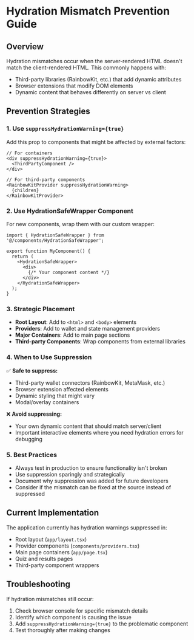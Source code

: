 # Hydration Mismatch Prevention Guide

## Overview
Hydration mismatches occur when the server-rendered HTML doesn't match the client-rendered HTML. This commonly happens with:
- Third-party libraries (RainbowKit, etc.) that add dynamic attributes
- Browser extensions that modify DOM elements
- Dynamic content that behaves differently on server vs client

## Prevention Strategies

### 1. Use `suppressHydrationWarning={true}`
Add this prop to components that might be affected by external factors:

```tsx
// For containers
<div suppressHydrationWarning={true}>
  <ThirdPartyComponent />
</div>

// For third-party components
<RainbowKitProvider suppressHydrationWarning>
  {children}
</RainbowKitProvider>
```

### 2. Use HydrationSafeWrapper Component
For new components, wrap them with our custom wrapper:

```tsx
import { HydrationSafeWrapper } from '@/components/HydrationSafeWrapper';

export function MyComponent() {
  return (
    <HydrationSafeWrapper>
      <div>
        {/* Your component content */}
      </div>
    </HydrationSafeWrapper>
  );
}
```

### 3. Strategic Placement
- **Root Layout**: Add to `<html>` and `<body>` elements
- **Providers**: Add to wallet and state management providers
- **Major Containers**: Add to main page sections
- **Third-party Components**: Wrap components from external libraries

### 4. When to Use Suppression
✅ **Safe to suppress:**
- Third-party wallet connectors (RainbowKit, MetaMask, etc.)
- Browser extension affected elements
- Dynamic styling that might vary
- Modal/overlay containers

❌ **Avoid suppressing:**
- Your own dynamic content that should match server/client
- Important interactive elements where you need hydration errors for debugging

### 5. Best Practices
- Always test in production to ensure functionality isn't broken
- Use suppression sparingly and strategically
- Document why suppression was added for future developers
- Consider if the mismatch can be fixed at the source instead of suppressed

## Current Implementation
The application currently has hydration warnings suppressed in:
- Root layout (`app/layout.tsx`)
- Provider components (`components/providers.tsx`)
- Main page containers (`app/page.tsx`)
- Quiz and results pages
- Third-party component wrappers

## Troubleshooting
If hydration mismatches still occur:
1. Check browser console for specific mismatch details
2. Identify which component is causing the issue
3. Add `suppressHydrationWarning={true}` to the problematic component
4. Test thoroughly after making changes
